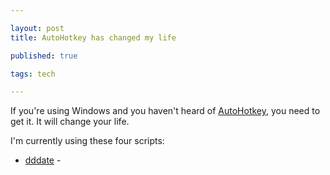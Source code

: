 ```yaml
---

layout: post
title: AutoHotkey has changed my life

published: true

tags: tech

---
```


If you're using Windows and you haven't heard of [AutoHotkey](https://autohotkey.com/), you need to get it. It will change your life.

I'm currently using these four scripts:

* [dddate](/dddate.ahk) - 
